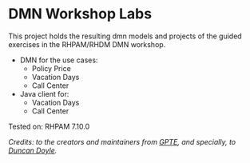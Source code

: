 # DMN Workshop Labs

This project holds the resulting dmn models and projects of the guided exercises in the RHPAM/RHDM DMN workshop.

* DMN for the use cases:
  * Policy Price
  * Vacation Days
  * Call Center
* Java client for:
  * Vacation Days
  * Call Center

Tested on: RHPAM 7.10.0

_Credits: to the creators and maintainers from [GPTE](https://github.com/gpe-mw-training/), and specially, to [Duncan Doyle](https://github.com/DuncanDoyle)._

